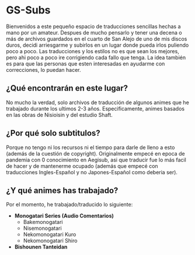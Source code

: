 # GS-Subs

Bienvenidos a este pequeño espacio de traducciones sencillas hechas a mano por un amateur. Despues de mucho pensarlo y tener una decena o más de archivos guardados en el cuarto de San Alejo de uno de mis discos duros, decidi arriesgarme y subirlos en un lugar donde pueda irlos puliendo poco a poco. Las traducciones y los estilos no es que sean los mejores, pero ahi poco a poco ire corrigiendo cada fallo que tenga. La idea también es para que las personas que esten interesadas en ayudarme con correcciones, lo puedan hacer.

## ¿Qué encontrarán en este lugar?

No mucho la verdad, solo archivos de traducción de algunos animes que he trabajado durante los ultimos 2-3 años. Especificamente, animes basados en las obras de Nisioisin y del estudio Shaft.

## ¿Por qué solo subtitulos?

Porque no tengo ni los recursos ni el tiempo para darle de lleno a esto (además de la cuestión de copyright). Originalmente empecé en epoca de pandemia con 0 conocimiento en Aegisub, asi que traducir fue lo más facil de hacer y de mantenerme ocupado (además que empecé con traducciones Ingles-Español y no Japones-Español como deberia ser).

## ¿Y qué animes has trabajado?

Por el momento, he trabajado/traducido lo siguiente:

- **Monogatari Series (Audio Comentarios)**
  - Bakemonogatari
  - Nisemonogatari
  - Nekomonogatari Kuro
  - Nekomonogatari Shiro
- **Bishounen Tanteidan**
